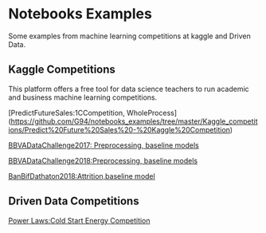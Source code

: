 # Notebooks Examples
 Some examples from machine learning competitions at kaggle and Driven Data.
 
 
 ## Kaggle Competitions
 This platform offers a free tool for data science teachers to run academic and business machine learning competitions.
 
[PredictFutureSales:1CCompetition, WholeProcess]
(https://github.com/G94/notebooks_examples/tree/master/Kaggle_competitions/Predict%20Future%20Sales%20-%20Kaggle%20Competition)
 
[BBVADataChallenge2017: Preprocessing, baseline models](https://github.com/G94/notebooks_examples/blob/master/Kaggle_competitions/bbvadatachallenge2017_notebook.ipynb)

[BBVADataChallenge2018:Preprocessing, baseline models](https://github.com/G94/notebooks_examples/blob/master/Kaggle_competitions/bbvadatachallenge2018_notebook.ipynb)

[BanBifDathaton2018:Attrition,baseline model](https://github.com/G94/notebooks_examples/blob/master/Kaggle_competitions/dathatonbanbif_baseline.ipynb)



## Driven Data Competitions
[Power Laws:Cold Start Energy Competition](https://github.com/G94/notebooks_examples/blob/master/drivendata_competitions/Cold%20Start%20Energy_EDA.ipynb)
